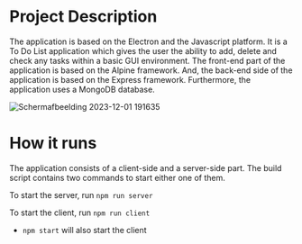 # Project Description
The application is based on the Electron and the Javascript platform.
It is a To Do List application which gives the user the ability to add, delete and check any tasks within a basic GUI environment.
The front-end part of the application is based on the Alpine framework. And, the back-end side of the application is based on the Express framework.
Furthermore, the application uses a MongoDB database.


![Schermafbeelding 2023-12-01 191635](https://github.com/charlenexlb/ToDoListApp/assets/122831266/ff7fdb50-59bc-467c-8f4f-19a6f024826b)


# How it runs
The application consists of a client-side and a server-side part. The build script contains two commands to start either one of them.

To start the server, run ```npm run server``` <br>

To start the client, run ```npm run client```
- ```npm start``` will also start the client
